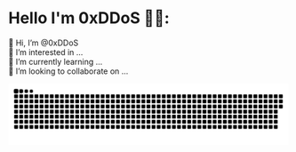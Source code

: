 # Hello I'm 0xDDoS 👋🏼:
👋 Hi, I’m @0xDDoS<br>👀 I’m interested in ...<br>🌱 I’m currently learning ... <br>💞️ I’m looking to collaborate on ...<br>

<picture>
  <source media="(prefers-color-scheme: dark)" srcset="https://raw.githubusercontent.com/0xDDoS/0xDDoS/refs/heads/main/github-snake-dark.svg" />
  <source media="(prefers-color-scheme: light)" srcset="https://raw.githubusercontent.com/0xDDoS/0xDDoS/refs/heads/main/github-snake.svg" />
  <img alt="github-snake" src="https://raw.githubusercontent.com/0xDDoS/0xDDoS/refs/heads/main/github-snake.svg" />
</picture>
